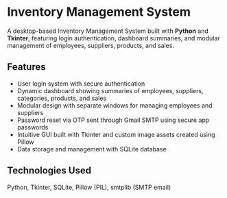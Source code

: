 # Inventory Management System

A desktop-based Inventory Management System built with **Python** and **Tkinter**, featuring login authentication, dashboard summaries, and modular management of employees, suppliers, products, and sales.

## Features

- User login system with secure authentication  
- Dynamic dashboard showing summaries of employees, suppliers, categories, products, and sales  
- Modular design with separate windows for managing employees and suppliers  
- Password reset via OTP sent through Gmail SMTP using secure app passwords  
- Intuitive GUI built with Tkinter and custom image assets created using Pillow  
- Data storage and management with SQLite database  

## Technologies Used

Python, Tkinter, SQLite, Pillow (PIL), smtplib (SMTP email)